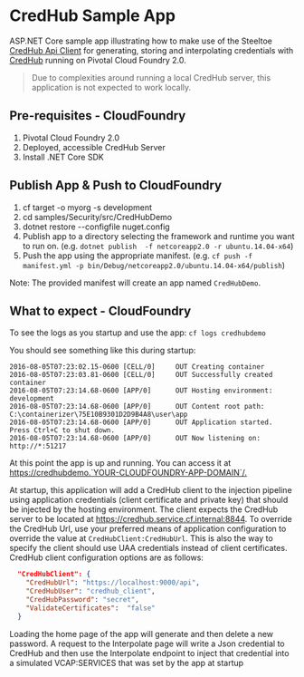 ﻿# CredHub Sample App

ASP.NET Core sample app illustrating how to make use of the Steeltoe [CredHub Api Client](https://github.com/SteeltoeOSS/Security) for generating, storing and interpolating credentials with [CredHub](https://github.com/cloudfoundry-incubator/credhub) running on Pivotal Cloud Foundry 2.0.

> Due to complexities around running a local CredHub server, this application is not expected to work locally.

## Pre-requisites - CloudFoundry

1. Pivotal Cloud Foundry 2.0
1. Deployed, accessible CredHub Server
1. Install .NET Core SDK

## Publish App & Push to CloudFoundry

1. cf target -o myorg -s development
1. cd samples/Security/src/CredHubDemo
1. dotnet restore --configfile nuget.config
1. Publish app to a directory selecting the framework and runtime you want to run on. (e.g. `dotnet publish  -f netcoreapp2.0 -r ubuntu.14.04-x64`)
1. Push the app using the appropriate manifest. (e.g. `cf push -f manifest.yml -p bin/Debug/netcoreapp2.0/ubuntu.14.04-x64/publish`)

Note: The provided manifest will create an app named `CredHubDemo`.

## What to expect - CloudFoundry

To see the logs as you startup and use the app: `cf logs credhubdemo`

You should see something like this during startup:

```text
2016-08-05T07:23:02.15-0600 [CELL/0]     OUT Creating container
2016-08-05T07:23:03.81-0600 [CELL/0]     OUT Successfully created container
2016-08-05T07:23:14.68-0600 [APP/0]      OUT Hosting environment: development
2016-08-05T07:23:14.68-0600 [APP/0]      OUT Content root path: C:\containerizer\75E10B9301D2D9B4A8\user\app
2016-08-05T07:23:14.68-0600 [APP/0]      OUT Application started. Press Ctrl+C to shut down.
2016-08-05T07:23:14.68-0600 [APP/0]      OUT Now listening on: http://*:51217
```

At this point the app is up and running.  You can access it at <https://credhubdemo.`YOUR-CLOUDFOUNDRY-APP-DOMAIN`/.>

At startup, this application will add a CredHub client to the injection pipeline using application credentials (client certificate and private key) that should be injected by the hosting environment. The client expects the CredHub server to be located at <https://credhub.service.cf.internal:8844>. To override the CredHub Url, use your preferred means of application configuration to override the value at `CredHubClient:CredHubUrl`. This is also the way to specify the client should use UAA credentials instead of client certificates. CredHub client configuration options are as follows:

```json
  "CredHubClient": {
    "CredHubUrl": "https://localhost:9000/api",
    "CredHubUser": "credhub_client",
    "CredHubPassword": "secret",
    "ValidateCertificates":  "false"
  }
```

Loading the home page of the app will generate and then delete a new password. A request to the Interpolate page will write a Json credential to CredHub and then use the Interpolate endpoint to inject that credential into a simulated VCAP:SERVICES that was set by the app at startup